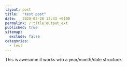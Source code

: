 ```yaml
---
layout: post
title:  "test post"
date:   2020-03-28 13:43 +0100
permalink: /:title:output_ext
published: true
sitemap:
  exclude: false
categories: 
  - test
---
```

This is awesome it works w/o a year/month/date structure.
